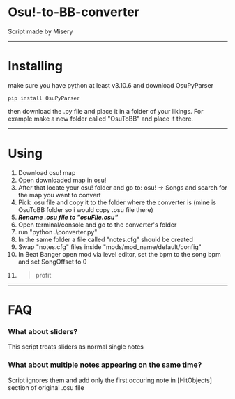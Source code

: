 # Osu!-to-BB-converter
Script made by Misery

---

# Installing
make sure you have python at least v3.10.6 and download OsuPyParser
```
pip install OsuPyParser
```
then download the .py file and place it in a folder of your likings.
For example make a new folder called "OsuToBB" and place it there.

---

# Using
1. Download osu! map
2. Open downloaded map in osu!
3. After that locate your osu! folder and go to:  osu! -> Songs and search for the map you want to convert
4. Pick .osu file and copy it to the folder where the converter is (mine is OsuToBB folder so i would copy .osu file there)
5. ***Rename .osu file to "osuFile.osu"***
6. Open terminal/console and go to the converter's folder
7. run "python .\converter.py"
8. In the same folder a file called "notes.cfg" should be created
9. Swap "notes.cfg" files inside "mods/mod_name/default/config"
10. In Beat Banger open mod via level editor, set the bpm to the song bpm and set SongOffset to 0
11. > profit

---
# FAQ

### What about sliders?

This script treats sliders as normal single notes

### What about multiple notes appearing on the same time?

Script ignores them and add only the first occuring note in [HitObjects] section of original .osu file
